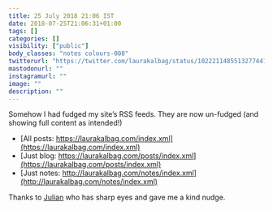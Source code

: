 ```yaml
---
title: 25 July 2018 21:06 IST
date: 2018-07-25T21:06:31+01:00
tags: []
categories: []
visibility: ["public"]
body_classes: "notes colours-008"
twitterurl: "https://twitter.com/laurakalbag/status/1022211485513277441"
mastodonurl: ""
instagramurl: ""
image: ""
description: ""
---
```


Somehow I had fudged my site’s RSS feeds. They are now un-fudged (and showing full content as intended!) 

- [All posts: https://laurakalbag.com/index.xml](https://laurakalbag.com/index.xml)
- [Just blog: https://laurakalbag.com/posts/index.xml](https://laurakalbag.com/posts/index.xml)
- [Just notes: http://laurakalbag.com/notes/index.xml](http://laurakalbag.com/notes/index.xml)

Thanks to [Julian](https://twitter.com/julianmruf) who has sharp eyes and gave me a kind nudge.